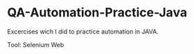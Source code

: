 # QA-Automation-Practice-Java

Excercises wich I did to practice automation in JAVA.

Tool: Selenium Web
